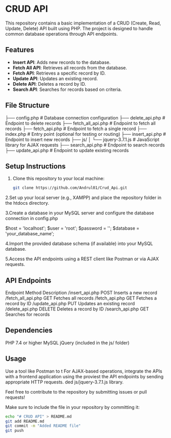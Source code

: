 # CRUD API

This repository contains a basic implementation of a CRUD (Create, Read, Update, Delete) API built using PHP. The project is designed to handle common database operations through API endpoints.

## Features

- **Insert API**: Adds new records to the database.
- **Fetch All API**: Retrieves all records from the database.
- **Fetch API**: Retrieves a specific record by ID.
- **Update API**: Updates an existing record.
- **Delete API**: Deletes a record by ID.
- **Search API**: Searches for records based on criteria.

## File Structure

├── config.php # Database connection configuration
├── delete_api.php # Endpoint to delete records
├── fetch_all_api.php # Endpoint to fetch all records
├── fetch_api.php # Endpoint to fetch a single record
├── index.php # Entry point (optional for testing or routing)
├── insert_api.php # Endpoint to insert new records 
├── js/
│ └── jquery-3.7.1.js # JavaScript library for AJAX requests 
├── search_api.php # Endpoint to search records 
├── update_api.php # Endpoint to update existing records


## Setup Instructions

1. Clone this repository to your local machine:
   ```bash
   git clone https://github.com/Andrul01/Crud_Api.git

2.Set up your local server (e.g., XAMPP) and place the repository folder in the htdocs directory.

3.Create a database in your MySQL server and configure the database connection in config.php

$host = 'localhost';
$user = 'root';
$password = '';
$database = 'your_database_name';

4.Import the provided database schema (if available) into your MySQL database.

5.Access the API endpoints using a REST client like Postman or via AJAX requests.

## API Endpoints

Endpoint	           Method	     Description
/insert_api.php	     POST	       Inserts a new record
/fetch_all_api.php	 GET	       Fetches all records
/fetch_api.php	     GET	       Fetches a record by ID
/update_api.php	     PUT	       Updates an existing record
/delete_api.php	     DELETE	     Deletes a record by ID
/search_api.php	     GET	       Searches for records

## Dependencies

PHP 7.4 or higher
MySQL
jQuery (included in the js/ folder)

## Usage
Use a tool like Postman to t
For AJAX-based operations, integrate the APIs with a frontend application using the proviest the API endpoints by sending appropriate HTTP requests. 
ded js/jquery-3.7.1.js library.


Feel free to contribute to the repository by submitting issues or pull requests!

Make sure to include the file in your repository by committing it:

```bash
echo "# CRUD API" > README.md
git add README.md
git commit -m "Added README file"
git push
